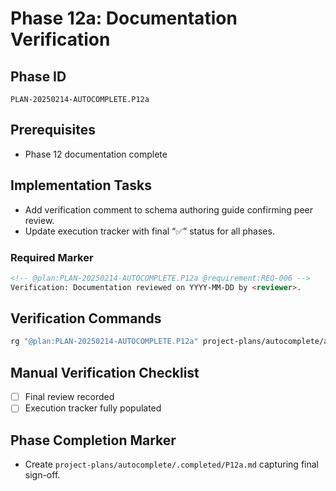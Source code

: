 # Phase 12a: Documentation Verification

## Phase ID
`PLAN-20250214-AUTOCOMPLETE.P12a`

## Prerequisites
- Phase 12 documentation complete

## Implementation Tasks
- Add verification comment to schema authoring guide confirming peer review.
- Update execution tracker with final “✅” status for all phases.

### Required Marker
```markdown
<!-- @plan:PLAN-20250214-AUTOCOMPLETE.P12a @requirement:REQ-006 -->
Verification: Documentation reviewed on YYYY-MM-DD by <reviewer>.
```

## Verification Commands

```bash
rg "@plan:PLAN-20250214-AUTOCOMPLETE.P12a" project-plans/autocomplete/analysis/schema-authoring-guide.md
```

## Manual Verification Checklist
- [ ] Final review recorded
- [ ] Execution tracker fully populated

## Phase Completion Marker
- Create `project-plans/autocomplete/.completed/P12a.md` capturing final sign-off.
